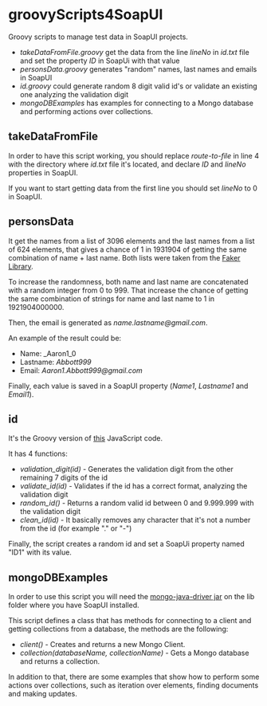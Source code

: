# groovyScripts4SoapUI

Groovy scripts to manage test data in SoapUI projects.

- _takeDataFromFile.groovy_ get the data from the line _lineNo_ in _id.txt_ file and set the property _ID_ in SoapUi with that value
- _personsData.groovy_ generates "random" names, last names and emails in SoapUI
- _id.groovy_ could generate random 8 digit valid id's or validate an existing one analyzing the validation digit
- _mongoDBExamples_ has examples for connecting to a Mongo database and performing actions over collections.

## takeDataFromFile

In order to have this script working, you should replace _route-to-file_ in line 4 with the directory where _id.txt_ file it's located, and declare _ID_ and _lineNo_ properties in SoapUI.

If you want to start getting data from the first line you should set _lineNo_ to 0 in SoapUI.

## personsData

It get the names from a list of 3096 elements and the last names from a list of 624 elements, that gives a chance of 1 in 1931904 of getting the same combination of name + last name. Both lists were taken from the [Faker Library](https://github.com/peterdb/faker).

To increase the randomness, both name and last name are concatenated with a random integer from 0 to 999. That increase the chance of getting the same combination of strings for name and last name to 1 in 1921904000000.

Then, the email is generated as _name.lastname@gmail.com_.

An example of the result could be:

- Name: _Aaron1_0
- Lastname: _Abbott999_
- Email: _Aaron1.Abbott999@gmail.com_

Finally, each value is saved in a SoapUI property (_Name1_, _Lastname1_ and _Email1_).

## id

It's the Groovy version of [this](https://github.com/picandocodigo/ci_js) JavaScript code.

It has 4 functions:

- _validation_digit(id)_ \- Generates the validation digit from the other remaining 7 digits of the id
- _validate_id(id)_ \- Validates if the id has a correct format, analyzing the validation digit
- _random_id()_ \- Returns a random valid id between 0 and 9.999.999 with the validation digit
- _clean_id(id)_ \- It basically removes any character that it's not a number from the id (for example "." or "-")

Finally, the script creates a random id and set a SoapUi property named "ID1" with its value.

## mongoDBExamples

In order to use this script you will need the [mongo-java-driver jar](https://mvnrepository.com/artifact/org.mongodb/mongo-java-driver) on the lib folder where you have SoapUI installed.

This script defines a class that has methods for connecting to a client and getting collections from a database, the methods are the following:

- _client()_ \- Creates and returns a new Mongo Client.
- _collection(databaseName, collectionName)_ \- Gets a Mongo database and returns a collection.

In addition to that, there are some examples that show how to perform some actions over collections, such as iteration over elements, finding documents and making updates.
